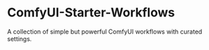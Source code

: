 # ComfyUI-Starter-Workflows
A collection of simple but powerful ComfyUI workflows with curated settings.
